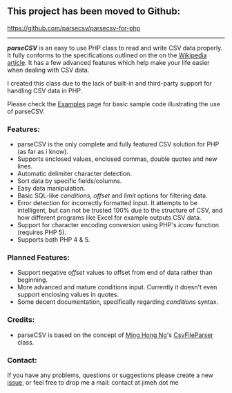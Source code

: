 ## This project has been moved to Github: ##
https://github.com/parsecsv/parsecsv-for-php


---


_**parseCSV**_ is an easy to use PHP class to read and write CSV data properly. It fully conforms to the specifications outlined on the on the [Wikipedia article](http://en.wikipedia.org/wiki/Comma-separated_values). It has a few advanced features which help make your life easier when dealing with CSV data.

I created this class due to the lack of built-in and third-party support for handling CSV data in PHP.

Please check the [Examples](http://code.google.com/p/parsecsv-for-php/wiki/Examples) page for basic sample code illustrating the use of parseCSV.


### Features: ###
  * parseCSV is the only complete and fully featured CSV solution for PHP (as far as i know).
  * Supports enclosed values, enclosed commas, double quotes and new lines.
  * Automatic delimiter character detection.
  * Sort data by specific fields/columns.
  * Easy data manipulation.
  * Basic SQL-like _conditions_, _offset_ and _limit_ options for filtering data.
  * Error detection for incorrectly formatted input. It attempts to be intelligent, but can not be trusted 100% due to the structure of CSV, and how different programs like Excel for example outputs CSV data.
  * Support for character encoding conversion using PHP's _iconv_ function (requires PHP 5).
  * Supports both PHP 4 & 5.


### Planned Features: ###
  * Support negative _offset_ values to offset from end of data rather than beginning.
  * More advanced and mature conditions input. Currently it doesn't even support enclosing values in quotes.
  * Some decent documentation, specifically regarding _conditions_ syntax.


### Credits: ###
  * parseCSV is based on the concept of [Ming Hong Ng](http://minghong.blogspot.com/)'s [CsvFileParser](http://minghong.blogspot.com/2006/07/csv-parser-for-php.html) class.


### Contact: ###
If you have any problems, questions or suggestions please create a new [issue](http://code.google.com/p/parsecsv-for-php/issues/list), or feel free to drop me a mail: contact at jimeh dot me